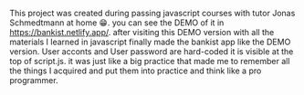 This project was created during passing javascript courses with tutor Jonas Schmedtmann at home 😁. you can see the DEMO of it in https://bankist.netlify.app/. after visiting this DEMO version with all the materials I learned in javascript  finally made the bankist app like the DEMO version.
User acconts and User password are hard-coded it is visible at the top of script.js. it was just like a big practice that made me to remember all the things I acquired and put them into practice and think like a pro programmer.

